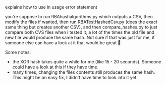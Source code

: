 explains how to use in usage error statement

you're suppose to run  RBAhashalgorithms.py which outputs a CSV, then modify the files if wanted, then run RBATestHashedCsv.py (does the exact same thing but creates another CSV), and then compare_hashes.py to just compare both CVS files
when i tested it, a lot of the times the old file and new file would produce the same hash. Not sure if that was just for me, if someone else can have a look at it that would be great 🙏


Some notes:
- the XOR hash takes quite a while for me (like 15 - 20 seconds). Someone could have a look at this if they have time.
- many times, changing the files contents still produces the same hash. This might be an easy fix, I didn't have time to
  look into it yet. 
